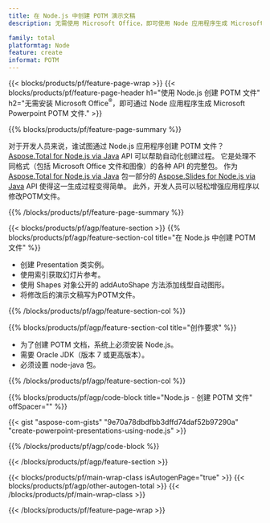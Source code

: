 ```yaml
---
title: 在 Node.js 中创建 POTM 演示文稿
description: 无需使用 Microsoft Office，即可使用 Node 应用程序生成 Microsoft Powerpoint POTM 演示文稿。 

family: total
platformtag: Node
feature: create
informat: POTM
---
```

{{< blocks/products/pf/feature-page-wrap >}}
{{< blocks/products/pf/feature-page-header h1="使用 Node.js 创建 POTM 文件" h2="无需安装 Microsoft Office<sup>&reg;</sup>，即可通过 Node 应用程序生成 Microsoft Powerpoint POTM 文件." >}}

{{% blocks/products/pf/feature-page-summary %}}

对于开发人员来说，谁试图通过 Node.js 应用程序创建 POTM 文件？ [Aspose.Total for Node.js via Java](https://products.aspose.com/total/zh/nodejs-java/) API 可以帮助自动化创建过程。 它是处理不同格式（包括 Microsoft Office 文件和图像）的各种 API 的完整包。 作为 [Aspose.Total for Node.js via Java](https://products.aspose.com/total/zh/nodejs-java/) 包一部分的 [Aspose.Slides for Node.js via Java](https://products.aspose.com/slides/zh/nodejs-java/) API 使得这一生成过程变得简单。 此外，开发人员可以轻松增强应用程序以修改POTM文件。 

{{% /blocks/products/pf/feature-page-summary %}}

{{< blocks/products/pf/agp/feature-section >}}
{{% blocks/products/pf/agp/feature-section-col title="在 Node.js 中创建 POTM 文件" %}}

- 创建 Presentation 类实例。
- 使用索引获取幻灯片参考。
- 使用 Shapes 对象公开的 addAutoShape 方法添加线型自动图形。
- 将修改后的演示文稿写为POTM文件。

{{% /blocks/products/pf/agp/feature-section-col %}}

{{% blocks/products/pf/agp/feature-section-col title="创作要求" %}}

- 为了创建 POTM 文档，系统上必须安装 Node.js。
- 需要 Oracle JDK（版本 7 或更高版本）。
- 必须设置 node-java 包。

{{% /blocks/products/pf/agp/feature-section-col %}}

{{% blocks/products/pf/agp/code-block title="Node.js - 创建 POTM 文件" offSpacer="" %}}

{{< gist "aspose-com-gists" "9e70a78dbdfbb3dffd74daf52b97290a" "create-powerpoint-presentations-using-node.js" >}}

{{% /blocks/products/pf/agp/code-block %}}

{{< /blocks/products/pf/agp/feature-section >}}

{{< blocks/products/pf/main-wrap-class isAutogenPage="true" >}}
{{< blocks/products/pf/agp/other-autogen-total >}}
{{< /blocks/products/pf/main-wrap-class >}}

{{< /blocks/products/pf/feature-page-wrap >}}